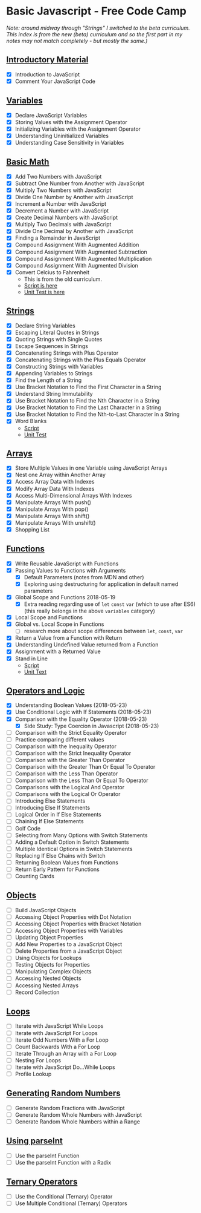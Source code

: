 # Basic Javascript - Free Code Camp

*Note: around midway through "Strings" I switched to the beta curriculum. This index is from the new (beta) curriculum and so the first part in my notes may not match completely - but mostly the same.)*

## [Introductory Material](./Notes/Basic%20Javascript/Basic%20Javascript%20-%20Introductory%20Material.md)
- [x] Introduction to JavaScript
- [x] Comment Your JavaScript Code

## [Variables](./Notes/Basic%20Javascript/Basic%20Javascript%20-%20Variables.md)
- [x] Declare JavaScript Variables
- [x] Storing Values with the Assignment Operator
- [x] Initializing Variables with the Assignment Operator
- [x] Understanding Uninitialized Variables
- [x] Understanding Case Sensitivity in Variables

## [Basic Math](./Notes/Basic%20Javascript/Basic%20Javascript%20-%20Basic%20Math.md)
- [x] Add Two Numbers with JavaScript
- [x] Subtract One Number from Another with JavaScript
- [x] Multiply Two Numbers with JavaScript
- [x] Divide One Number by Another with JavaScript
- [x] Increment a Number with JavaScript
- [x] Decrement a Number with JavaScript
- [x] Create Decimal Numbers with JavaScript
- [x] Multiply Two Decimals with JavaScript
- [x] Divide One Decimal by Another with JavaScript
- [x] Finding a Remainder in JavaScript
- [x] Compound Assignment With Augmented Addition
- [x] Compound Assignment With Augmented Subtraction
- [x] Compound Assignment With Augmented Multiplication
- [x] Compound Assignment With Augmented Division
- [x] Convert Celcius to Fahrenheit
    - This is from the old curriculum.
    - [Script is here](./Scripts%20and%20Tests/001%20Convert%20Celcius%20to%20Fahrenheit/script.js)
    - [Unit Test is here](./Scripts%20and%20Tests/001%20Convert%20Celcius%20to%20Fahrenheit/test.js)

## [Strings](./Notes/Basic%20Javascript/Basic%20Javascript%20-%20Strings.md)
- [x] Declare String Variables
- [x] Escaping Literal Quotes in Strings
- [x] Quoting Strings with Single Quotes
- [x] Escape Sequences in Strings
- [x] Concatenating Strings with Plus Operator
- [x] Concatenating Strings with the Plus Equals Operator
- [x] Constructing Strings with Variables
- [x] Appending Variables to Strings
- [x] Find the Length of a String
- [x] Use Bracket Notation to Find the First Character in a String
- [x] Understand String Immutability
- [x] Use Bracket Notation to Find the Nth Character in a String
- [x] Use Bracket Notation to Find the Last Character in a String
- [x] Use Bracket Notation to Find the Nth-to-Last Character in a String
- [x] Word Blanks
    - [Script](./Scripts%20and%20Tests/002%20Word%20Blanks/script.js)
    - [Unit Test](./Scripts%20and%20Tests/002%20Word%20Blanks/test.js)

## [Arrays](./Notes/Basic%20Javascript/Basic%20Javascript%20-%20Arrays.md)
- [x] Store Multiple Values in one Variable using JavaScript Arrays
- [x] Nest one Array within Another Array
- [x] Access Array Data with Indexes
- [x] Modify Array Data With Indexes
- [x] Access Multi-Dimensional Arrays With Indexes
- [x] Manipulate Arrays With push()
- [x] Manipulate Arrays With pop()
- [x] Manipulate Arrays With shift()
- [x] Manipulate Arrays With unshift()
- [x] Shopping List

## [Functions](./Notes/Basic%20Javascript/Basic%20Javascript%20-%20Functions.md)
- [x] Write Reusable JavaScript with Functions
- [x] Passing Values to Functions with Arguments
    - [x] Default Parameters (notes from MDN and other)
    - [x] Exploring using destructuring for application in default named parameters
- [x] Global Scope and Functions 2018-05-19
    - [x] Extra reading regarding use of `let` `const` `var` (which to use after ES6) (this really belongs in the above `variables` category)
- [x] Local Scope and Functions
- [x] Global vs. Local Scope in Functions
    - [ ] research more about scope differences between `let`, `const`, `var`
- [x] Return a Value from a Function with Return
- [x] Understanding Undefined Value returned from a Function
- [x] Assignment with a Returned Value
- [x] Stand in Line
    - [Script](./Scripts%20and%20Tests/003%20Stand%20In%20Line/script.js)
    - [Unit Text](./Scripts%20and%20Tests/003%20Stand%20In%20Line/test.js)

## [Operators and Logic]()
- [x] Understanding Boolean Values (2018-05-23)
- [x] Use Conditional Logic with If Statements (2018-05-23)
- [x] Comparison with the Equality Operator (2018-05-23)
    - [x] Side Study: Type Coercion in Javascript (2018-05-23)
- [ ] Comparison with the Strict Equality Operator
- [ ] Practice comparing different values
- [ ] Comparison with the Inequality Operator
- [ ] Comparison with the Strict Inequality Operator
- [ ] Comparison with the Greater Than Operator
- [ ] Comparison with the Greater Than Or Equal To Operator
- [ ] Comparison with the Less Than Operator
- [ ] Comparison with the Less Than Or Equal To Operator
- [ ] Comparisons with the Logical And Operator
- [ ] Comparisons with the Logical Or Operator
- [ ] Introducing Else Statements
- [ ] Introducing Else If Statements
- [ ] Logical Order in If Else Statements
- [ ] Chaining If Else Statements
- [ ] Golf Code
- [ ] Selecting from Many Options with Switch Statements
- [ ] Adding a Default Option in Switch Statements
- [ ] Multiple Identical Options in Switch Statements
- [ ] Replacing If Else Chains with Switch
- [ ] Returning Boolean Values from Functions
- [ ] Return Early Pattern for Functions
- [ ] Counting Cards

## [Objects]()
- [ ] Build JavaScript Objects
- [ ] Accessing Object Properties with Dot Notation
- [ ] Accessing Object Properties with Bracket Notation
- [ ] Accessing Object Properties with Variables
- [ ] Updating Object Properties
- [ ] Add New Properties to a JavaScript Object
- [ ] Delete Properties from a JavaScript Object
- [ ] Using Objects for Lookups
- [ ] Testing Objects for Properties
- [ ] Manipulating Complex Objects
- [ ] Accessing Nested Objects
- [ ] Accessing Nested Arrays
- [ ] Record Collection

## [Loops]()
- [ ] Iterate with JavaScript While Loops
- [ ] Iterate with JavaScript For Loops
- [ ] Iterate Odd Numbers With a For Loop
- [ ] Count Backwards With a For Loop
- [ ] Iterate Through an Array with a For Loop
- [ ] Nesting For Loops
- [ ] Iterate with JavaScript Do...While Loops
- [ ] Profile Lookup

## [Generating Random Numbers]()
- [ ] Generate Random Fractions with JavaScript
- [ ] Generate Random Whole Numbers with JavaScript
- [ ] Generate Random Whole Numbers within a Range

## [Using parseInt]()
- [ ] Use the parseInt Function
- [ ] Use the parseInt Function with a Radix

## [Ternary Operators]()
- [ ] Use the Conditional (Ternary) Operator
- [ ] Use Multiple Conditional (Ternary) Operators